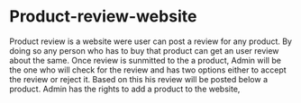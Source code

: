 # Product-review-website
Product review is a website were user can post a review for any product.
By doing so any person who has to buy that product can get an user review about the same.
Once review is sunmitted to the a product, Admin will be the one who will check for the review and has two options either 
to accept the review or reject it.
Based on this his review will be posted below a product.
Admin has the rights to add a product to the website,
